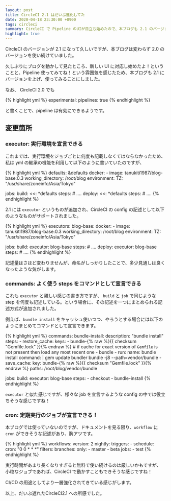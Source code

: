```yaml
---
layout: post
title: CircleCI 2.1 はだいぶ進化してた
date: 2020-04-18 23:30:00 +0900
tags: circleci
summary: CircleCI で Pipeline のUIが目立ち始めたので、本ブログも 2.1 のバージョンに対応してみました。
highlight: true
---
```


CircleCI のバージョンが 2.1 になって久しいですが、本ブログは変わらず 2.0 のバージョンを使い続けていました。

久しぶりにブログを動かして見たところ、新しい UI に対応し始めたよ！ということと、Pipeline 使ってみてね！という雰囲気を感じたため、本ブログも 2.1 にバージョンを上げ、使ってみることにしました。

なお、 CircleCI 2.0 でも

{% highlight yml %}
experimental:
  pipelines: true
{% endhighlight %}

と書くことで、pipeline は有効にできるようです。

## 変更箇所

### executor: 実行環境を宣言できる

これまでは、実行環境をジョブごとに何度も記載しなくてはならなかったため、私は yml の継承の機能を利用して以下のように書いていたのですが、

{% highlight yml %}
defaults: &defaults
  docker:
    - image: tanukiti1987/blog-base:0.3
  working_directory: /root/blog
  environment:
    TZ: "/usr/share/zoneinfo/Asia/Tokyo"

jobs:
  build:
    <<: *defaults
    steps:
      # ....
  deploy:
    <<: *defaults
    steps:
      # ....
{% endhighlight %}

2.1 には `executor` というものが追加され、CircleCI の config の記述として以下のようなものがサポートされました。

{% highlight yml %}
executors:
  blog-base:
    docker:
      - image: tanukiti1987/blog-base:0.3
    working_directory: /root/blog
    environment:
      TZ: "/usr/share/zoneinfo/Asia/Tokyo"

jobs:
  build:
    executor: blog-base
    steps:
    	# ....
  deploy:
    executor: blog-base
    steps:
    	# ....
{% endhighlight %}

記述量はさほど変わりませんが、命名がしっかりしたことで、多少見通しは良くなったような気がします。

### commands: よく使う steps をコマンドとして宣言できる

これも `executor` と親しい感じの書き方ですが、 `build` と `job` で同じような step を何度も記述している。という場合に、その記述を一つにまとめられる記述方式が追加されました。

例えば、`bundle install` をキャッシュ使いつつ、やろうとする場合には以下のようにまとめてコマンドとして宣言できます。

{% highlight yml %}
commands:
  bundle-install:
    description: "bundle install"
    steps:
      - restore_cache:
          keys:
            - bundle-{% raw %}{{ checksum "Gemfile.lock" }}{% endraw %}
            # if cache for exact version of `Gemfile` is not present then load any most recent one
            - bundle
      - run:
          name: bundle install
          command: |
              gem update bundler
              bundle -j8 --path=vendor/bundle
      - save_cache:
          key: bundle-{% raw %}{{ checksum "Gemfile.lock" }}{% endraw %}
          paths: /root/blog/vendor/bundle

jobs:
  build:
    executor: blog-base
    steps:
      - checkout
      - bundle-install
{% endhighlight %}

`executor` と似た感じですが、様々な job を宣言するような config の中では役立ちそうな感じですね！

### cron: 定期実行のジョブが宣言できる！

本ブログでは使っていないのですが、ドキュメントを見る限り、`workflow` に `cron` ができそうな記述があり、胸アツです。

{% highlight yml %}
workflows:
 version: 2
   nightly:
     triggers:
       - schedule:
           cron: "0 0 * * *"
           filters:
             branches:
               only:
                 - master
                 - beta
     jobs:
       - test
{% endhighlight %}

実行時間があまり長くなりすぎると無料で使い続けるのは厳しいかもですが、
小粒なジョブであれば、CircleCI で動かすこともできそうな感じですね！

CI/CD の用途としてより一層強化されてきている感じがします。

以上、だいぶ遅れたCircleCI2.1 への所感でした。
